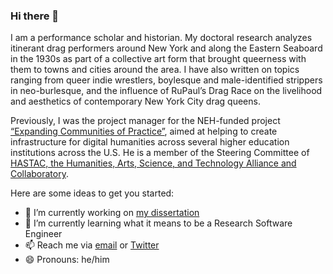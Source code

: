 ### Hi there 👋


I am a performance scholar and historian. My doctoral research analyzes itinerant drag performers around New York and along the Eastern Seaboard in the 1930s as part of a collective art form that brought queerness with them to towns and cities around the area. I have also written on topics ranging from queer indie wrestlers, boylesque and male-identified strippers in neo-burlesque, and the influence of RuPaul’s Drag Race on the livelihood and aesthetics of contemporary New York City drag queens.

Previously, I was the project manager for the NEH-funded project [“Expanding Communities of Practice”](https://www.dhinstitutes.org), aimed at helping to create infrastructure for digital humanities across several higher education institutions across the U.S. He is a member of the Steering Committee of [HASTAC, the Humanities, Arts, Science, and Technology Alliance and Collaboratory](https://www.hastac.org).

Here are some ideas to get you started:

- 🔭 I’m currently working on [my dissertation](https://kallewesterling.github.io/drag-data-browser)
- 🌱 I’m currently learning what it means to be a Research Software Engineer
- 📫 Reach me via [email](kalle.westerling@gmail.com) or [Twitter](https://www.twitter.com/kallewesterling)
- 😄 Pronouns: he/him
<!--
- 👯 I’m looking to collaborate on ...
- 🤔 I’m looking for help with ...
- 💬 Ask me about ...
- ⚡ Fun fact: ...
-->
